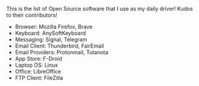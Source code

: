 This is the list of Open Source software that I use as my daily driver! Kudos to their contributors!

- Browser: Mozilla Firefox, Brave
- Keyboard: AnySoftKeyboard
- Messaging: Signal, Telegram
- Email Client: Thunderbird, FairEmail
- Email Providers: Protonmail, Tutanota
- App Store: F-Droid
- Laptop OS: Linux
- Office: LibreOffice
- FTP Client: FileZilla

